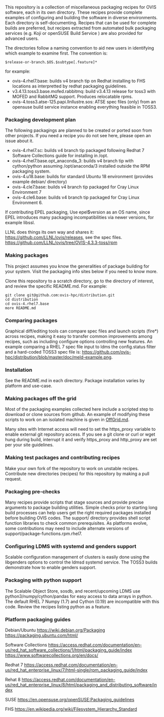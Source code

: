 This repository is a collection of miscellaneous packaging recipes for OVIS software, each in its own directory. These recipes provide complete examples of configuring and building the software in diverse environments.
Each directory is self-documenting. Recipes that can be used for complete builds are preferred, but recipes extracted from automated bulk packaging services (e.g. Koji or openSUSE Build Service ) are also provided for advanced users.

The directories follow a naming convention to aid new users in identifying which example to examine first. The convention is:

	$release-or-branch.$OS.$subtype[.feature]*

for example:
* ovis-4.rhel7.base: builds v4 branch tip on Redhat installing to FHS locations as interpretted by redhat packaging guidelines.
* v3.4.13.toss3.base.mofed.rabbitmq: build v3.4.13 release for toss3 with MOFED and RabbitMQ support. Produces relocatable rpms.
* ovis-4.toss3.atse-125.papi.llnllustre.sos: ATSE spec files (only) from an opensuse build service instance enabling everything feasible in TOSS3.

### Packaging development plan
The following packagings are planned to be created or ported soon from other projects. If you need a recipe you do not see here, please open an issue about it.
* ovis-4.rhel7.sc: builds v4 branch tip packaged following Redhat 7 Software Collections guide for installing in /opt.
* ovis-4.rhel7.base.opt_anaconda_3: builds v4 branch tip with cython/python assuming /opt/anaconda/3 installed outside the RPM packaging system.
* ovis-4.u18.base:  builds for standard Ubuntu 18 environment (provides example debian/ directory)
* ovis-4.cle7.base:  builds v4 branch tip packaged for Cray Linux Environment 7
* ovis-4.cle6.base:  builds v4 branch tip packaged for Cray Linux Environment 6.

If contributing EPEL packaging, Use epel$version as an OS name, since EPEL introduces many packaging incompatibilities via newer versions, for example libssl.

LLNL does things its own way and shares it: https://github.com/LLNL/ovis/releases, see the spec files. https://github.com/LLNL/ovis/tree/OVIS-4.3.3-toss/rpm

### Making packages

This project assumes you know the generalities of package building for your system. Visit
the packaging info sites below if you need to know more.

Clone this repository to a scratch directory, go to the directory of interest, and review the
specific README.md. For example:

    git clone git@github.com:ovis-hpc/distribution.git
    cd distribution
    cd ovis-4.rhel7.base
    more README.md

### Comparing packages
Graphical diff/editing tools can compare spec files and launch scripts (fire*) across recipes, making it easy to transfer common improvements among recipes, such as including configure options controlling new features. An example comparing a RHEL 7 spec file input to ldms the config.status filter and a hard-coded TOSS3 spec file is: https://github.com/ovis-hpc/distribution/blob/master/doc/meld-example.png.

### Installation
See the README.md in each directory. Package installation varies by platform and use-case.

### Making packages off the grid
Most of the packaging examples collected here include a scripted step to download or clone
sources from github. An example of modifying these scripts to work
on an isolated machine is given in [OffGrid.md](OffGrid.md).

Many sites with Internet access will need to set the https_proxy variable to enable external git repository access. If you see a git clone or curl or wget hung during build, interrupt it and verify https_proxy and http_proxy are set per your site guidelines.

### Making test packages and contributing recipes
Make your own fork of the repository to work on unstable recipes. Contribute new directories (recipes) for this repository by making a pull request.

### Packaging pre-checks
Many recipes provide scripts that stage sources and provide precise arguments to package building utilities. Simple checks prior to starting long build processes can help users get the right required packages installed before building OVIS codes. The support/ directory provides shell script function libraries to check common prerequisites. As platforms evolve, some contributions may need to include alternate versions of support/package-functions.rpm.rhel7.

### Configuring LDMS with systemd and genders support
Scalable configuration management of clusters is easily done using the libgenders
options to control the ldmsd systemd service. The TOSS3 builds demonstrate how to
enable genders support.

### Packaging with python support
The Scalable Object Store, sosdb, and recent/upcoming LDMS use python3/numpy/cython/pandas for easy access to data arrays in python.
The default RHEL 7 Numpy (1.7) and Cython (0.19) are incompatible with this code.
Review the recipes listing python as a feature.

### Platform packaging guides

Debian/Ubuntu
https://wiki.debian.org/Packaging
https://packaging.ubuntu.com/html/

Software Collections
https://access.redhat.com/documentation/en-us/red_hat_software_collections/1/html/packaging_guide/index
https://www.softwarecollections.org/en/docs/

Redhat 7
https://access.redhat.com/documentation/en-us/red_hat_enterprise_linux/7/html-single/rpm_packaging_guide/index

Rehat 8
https://access.redhat.com/documentation/en-us/red_hat_enterprise_linux/8/html/packaging_and_distributing_software/index

SUSE
https://en.opensuse.org/openSUSE:Packaging_guidelines

FHS
https://en.wikipedia.org/wiki/Filesystem_Hierarchy_Standard

